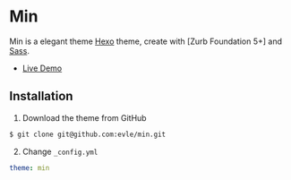 # Min

Min is a elegant theme [Hexo](http://hexo.io/) theme, create with [Zurb Foundation 5+] and [Sass]().

- [Live Demo](http://evle.github.io)

## Installation

1. Download the theme from GitHub
``` bash
$ git clone git@github.com:evle/min.git
```

2. Change `_config.yml`
```yml
theme: min
``` 